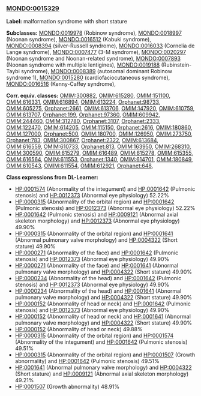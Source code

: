 
### [MONDO:0015329](http://purl.obolibrary.org/obo/MONDO_0015329)
**Label:** malformation syndrome with short stature

**Subclasses:** [MONDO:0019978](http://purl.obolibrary.org/obo/MONDO_0019978) (Robinow syndrome), [MONDO:0018997](http://purl.obolibrary.org/obo/MONDO_0018997) (Noonan syndrome), [MONDO:0016512](http://purl.obolibrary.org/obo/MONDO_0016512) (Kabuki syndrome), [MONDO:0008394](http://purl.obolibrary.org/obo/MONDO_0008394) (silver-Russell syndrome), [MONDO:0016033](http://purl.obolibrary.org/obo/MONDO_0016033) (Cornelia de Lange syndrome), [MONDO:0007477](http://purl.obolibrary.org/obo/MONDO_0007477) (3-M syndrome), [MONDO:0020297](http://purl.obolibrary.org/obo/MONDO_0020297) (Noonan syndrome and Noonan-related syndrome), [MONDO:0007893](http://purl.obolibrary.org/obo/MONDO_0007893) (Noonan syndrome with multiple lentigines), [MONDO:0019188](http://purl.obolibrary.org/obo/MONDO_0019188) (Rubinstein-Taybi syndrome), [MONDO:0008389](http://purl.obolibrary.org/obo/MONDO_0008389) (autosomal dominant Robinow syndrome 1), [MONDO:0015280](http://purl.obolibrary.org/obo/MONDO_0015280) (cardiofaciocutaneous syndrome), [MONDO:0016516](http://purl.obolibrary.org/obo/MONDO_0016516) (Kenny-Caffey syndrome), 

**Corr. equiv. classes:** [OMIM:300882](http://purl.obolibrary.org/obo/OMIM_300882), [OMIM:615280](http://purl.obolibrary.org/obo/OMIM_615280), [OMIM:151100](http://purl.obolibrary.org/obo/OMIM_151100), [OMIM:616331](http://purl.obolibrary.org/obo/OMIM_616331), [OMIM:616894](http://purl.obolibrary.org/obo/OMIM_616894), [OMIM:613224](http://purl.obolibrary.org/obo/OMIM_613224), [Orphanet:98733](http://www.orpha.net/ORDO/Orphanet_98733), [OMIM:605275](http://purl.obolibrary.org/obo/OMIM_605275), [Orphanet:2661](http://www.orpha.net/ORDO/Orphanet_2661), [OMIM:613706](http://purl.obolibrary.org/obo/OMIM_613706), [OMIM:147920](http://purl.obolibrary.org/obo/OMIM_147920), [OMIM:610759](http://purl.obolibrary.org/obo/OMIM_610759), [OMIM:613707](http://purl.obolibrary.org/obo/OMIM_613707), [Orphanet:199](http://www.orpha.net/ORDO/Orphanet_199), [Orphanet:97360](http://www.orpha.net/ORDO/Orphanet_97360), [OMIM:609942](http://purl.obolibrary.org/obo/OMIM_609942), [OMIM:244460](http://purl.obolibrary.org/obo/OMIM_244460), [OMIM:312780](http://purl.obolibrary.org/obo/OMIM_312780), [Orphanet:3107](http://www.orpha.net/ORDO/Orphanet_3107), [Orphanet:2333](http://www.orpha.net/ORDO/Orphanet_2333), [OMIM:122470](http://purl.obolibrary.org/obo/OMIM_122470), [OMIM:614205](http://purl.obolibrary.org/obo/OMIM_614205), [OMIM:115150](http://purl.obolibrary.org/obo/OMIM_115150), [Orphanet:2616](http://www.orpha.net/ORDO/Orphanet_2616), [OMIM:180860](http://purl.obolibrary.org/obo/OMIM_180860), [OMIM:127000](http://purl.obolibrary.org/obo/OMIM_127000), [Orphanet:500](http://www.orpha.net/ORDO/Orphanet_500), [OMIM:180700](http://purl.obolibrary.org/obo/OMIM_180700), [OMIM:126950](http://purl.obolibrary.org/obo/OMIM_126950), [OMIM:273750](http://purl.obolibrary.org/obo/OMIM_273750), [Orphanet:783](http://www.orpha.net/ORDO/Orphanet_783), [OMIM:300867](http://purl.obolibrary.org/obo/OMIM_300867), [Orphanet:2322](http://www.orpha.net/ORDO/Orphanet_2322), [OMIM:613684](http://purl.obolibrary.org/obo/OMIM_613684), [OMIM:616559](http://purl.obolibrary.org/obo/OMIM_616559), [OMIM:610733](http://purl.obolibrary.org/obo/OMIM_610733), [Orphanet:813](http://www.orpha.net/ORDO/Orphanet_813), [OMIM:163950](http://purl.obolibrary.org/obo/OMIM_163950), [OMIM:268310](http://purl.obolibrary.org/obo/OMIM_268310), [OMIM:300590](http://purl.obolibrary.org/obo/OMIM_300590), [OMIM:615279](http://purl.obolibrary.org/obo/OMIM_615279), [OMIM:616489](http://purl.obolibrary.org/obo/OMIM_616489), [OMIM:615278](http://purl.obolibrary.org/obo/OMIM_615278), [OMIM:615355](http://purl.obolibrary.org/obo/OMIM_615355), [OMIM:616564](http://purl.obolibrary.org/obo/OMIM_616564), [OMIM:611553](http://purl.obolibrary.org/obo/OMIM_611553), [Orphanet:1340](http://www.orpha.net/ORDO/Orphanet_1340), [OMIM:614701](http://purl.obolibrary.org/obo/OMIM_614701), [OMIM:180849](http://purl.obolibrary.org/obo/OMIM_180849), [OMIM:610543](http://purl.obolibrary.org/obo/OMIM_610543), [OMIM:611554](http://purl.obolibrary.org/obo/OMIM_611554), [OMIM:612921](http://purl.obolibrary.org/obo/OMIM_612921), [Orphanet:648](http://www.orpha.net/ORDO/Orphanet_648), 

**Class expressions from DL-Learner:**

- [HP:0001574](http://purl.obolibrary.org/obo/HP_0001574) (Abnormality of the integument) and [HP:0001642](http://purl.obolibrary.org/obo/HP_0001642) (Pulmonic stenosis) and [HP:0012373](http://purl.obolibrary.org/obo/HP_0012373) (Abnormal eye physiology) 52.22%
- [HP:0000315](http://purl.obolibrary.org/obo/HP_0000315) (Abnormality of the orbital region) and [HP:0001642](http://purl.obolibrary.org/obo/HP_0001642) (Pulmonic stenosis) and [HP:0012373](http://purl.obolibrary.org/obo/HP_0012373) (Abnormal eye physiology) 52.22%
- [HP:0001642](http://purl.obolibrary.org/obo/HP_0001642) (Pulmonic stenosis) and [HP:0009121](http://purl.obolibrary.org/obo/HP_0009121) (Abnormal axial skeleton morphology) and [HP:0012373](http://purl.obolibrary.org/obo/HP_0012373) (Abnormal eye physiology) 49.90%
- [HP:0000315](http://purl.obolibrary.org/obo/HP_0000315) (Abnormality of the orbital region) and [HP:0001641](http://purl.obolibrary.org/obo/HP_0001641) (Abnormal pulmonary valve morphology) and [HP:0004322](http://purl.obolibrary.org/obo/HP_0004322) (Short stature) 49.90%
- [HP:0000271](http://purl.obolibrary.org/obo/HP_0000271) (Abnormality of the face) and [HP:0001642](http://purl.obolibrary.org/obo/HP_0001642) (Pulmonic stenosis) and [HP:0012373](http://purl.obolibrary.org/obo/HP_0012373) (Abnormal eye physiology) 49.90%
- [HP:0000271](http://purl.obolibrary.org/obo/HP_0000271) (Abnormality of the face) and [HP:0001641](http://purl.obolibrary.org/obo/HP_0001641) (Abnormal pulmonary valve morphology) and [HP:0004322](http://purl.obolibrary.org/obo/HP_0004322) (Short stature) 49.90%
- [HP:0000234](http://purl.obolibrary.org/obo/HP_0000234) (Abnormality of the head) and [HP:0001642](http://purl.obolibrary.org/obo/HP_0001642) (Pulmonic stenosis) and [HP:0012373](http://purl.obolibrary.org/obo/HP_0012373) (Abnormal eye physiology) 49.90%
- [HP:0000234](http://purl.obolibrary.org/obo/HP_0000234) (Abnormality of the head) and [HP:0001641](http://purl.obolibrary.org/obo/HP_0001641) (Abnormal pulmonary valve morphology) and [HP:0004322](http://purl.obolibrary.org/obo/HP_0004322) (Short stature) 49.90%
- [HP:0000152](http://purl.obolibrary.org/obo/HP_0000152) (Abnormality of head or neck) and [HP:0001642](http://purl.obolibrary.org/obo/HP_0001642) (Pulmonic stenosis) and [HP:0012373](http://purl.obolibrary.org/obo/HP_0012373) (Abnormal eye physiology) 49.90%
- [HP:0000152](http://purl.obolibrary.org/obo/HP_0000152) (Abnormality of head or neck) and [HP:0001641](http://purl.obolibrary.org/obo/HP_0001641) (Abnormal pulmonary valve morphology) and [HP:0004322](http://purl.obolibrary.org/obo/HP_0004322) (Short stature) 49.90%
- [HP:0000152](http://purl.obolibrary.org/obo/HP_0000152) (Abnormality of head or neck) 49.88%
- [HP:0000315](http://purl.obolibrary.org/obo/HP_0000315) (Abnormality of the orbital region) and [HP:0001574](http://purl.obolibrary.org/obo/HP_0001574) (Abnormality of the integument) and [HP:0001642](http://purl.obolibrary.org/obo/HP_0001642) (Pulmonic stenosis) 49.51%
- [HP:0000315](http://purl.obolibrary.org/obo/HP_0000315) (Abnormality of the orbital region) and [HP:0001507](http://purl.obolibrary.org/obo/HP_0001507) (Growth abnormality) and [HP:0001642](http://purl.obolibrary.org/obo/HP_0001642) (Pulmonic stenosis) 49.51%
- [HP:0001641](http://purl.obolibrary.org/obo/HP_0001641) (Abnormal pulmonary valve morphology) and [HP:0004322](http://purl.obolibrary.org/obo/HP_0004322) (Short stature) and [HP:0009121](http://purl.obolibrary.org/obo/HP_0009121) (Abnormal axial skeleton morphology) 49.21%
- [HP:0001507](http://purl.obolibrary.org/obo/HP_0001507) (Growth abnormality) 48.91%


